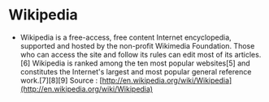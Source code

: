 # Wikipedia

  * Wikipedia is a free-access, free content Internet encyclopedia, supported and hosted by the non-profit Wikimedia Foundation. Those who can access the site and follow its rules can edit most of its articles.[6] Wikipedia is ranked among the ten most popular websites[5] and constitutes the Internet's largest and most popular general reference work.[7][8][9]
Source : [http://en.wikipedia.org/wiki/Wikipedia](http://en.wikipedia.org/wiki/Wikipedia)

